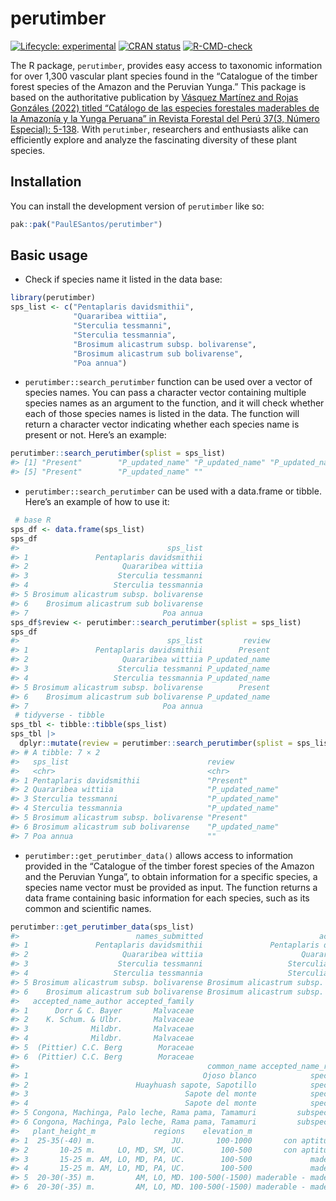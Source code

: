 
<!-- README.md is generated from README.Rmd. Please edit that file -->

# perutimber

<!-- badges: start -->

[![Lifecycle:
experimental](https://img.shields.io/badge/lifecycle-experimental-orange.svg)](https://lifecycle.r-lib.org/articles/stages.html#experimental)
[![CRAN
status](https://www.r-pkg.org/badges/version/perutimber)](https://CRAN.R-project.org/package=perutimber)
[![R-CMD-check](https://github.com/PaulESantos/perutimber/actions/workflows/R-CMD-check.yaml/badge.svg)](https://github.com/PaulESantos/perutimber/actions/workflows/R-CMD-check.yaml)
<!-- badges: end -->

The R package, `perutimber`, provides easy access to taxonomic
information for over 1,300 vascular plant species found in the
“Catalogue of the timber forest species of the Amazon and the Peruvian
Yunga.” This package is based on the authoritative publication by
[Vásquez Martínez and Rojas Gonzáles (2022) titled “Catálogo de las
especies forestales maderables de la Amazonía y la Yunga Peruana” in
Revista Forestal del Perú 37(3, Número Especial):
5-138](https://revistas.lamolina.edu.pe/index.php/rfp/article/view/1956).
With `perutimber`, researchers and enthusiasts alike can efficiently
explore and analyze the fascinating diversity of these plant species.

## Installation

You can install the development version of `perutimber` like so:

``` r
pak::pak("PaulESantos/perutimber")
```

## Basic usage

- Check if species name it listed in the data base:

``` r
library(perutimber)
sps_list <- c("Pentaplaris davidsmithii", 
              "Quararibea wittiia",
              "Sterculia tessmanni", 
              "Sterculia tessmannia", 
              "Brosimum alicastrum subsp. bolivarense",
              "Brosimum alicastrum sub bolivarense",
              "Poa annua")
```

- `perutimber::search_perutimber` function can be used over a vector of
  species names. You can pass a character vector containing multiple
  species names as an argument to the function, and it will check
  whether each of those species names is listed in the data. The
  function will return a character vector indicating whether each
  species name is present or not. Here’s an example:

``` r
perutimber::search_perutimber(splist = sps_list)
#> [1] "Present"        "P_updated_name" "P_updated_name" "P_updated_name"
#> [5] "Present"        "P_updated_name" ""
```

- `perutimber::search_perutimber` can be used with a data.frame or
  tibble. Here’s an example of how to use it:

``` r
 # base R
sps_df <- data.frame(sps_list)
sps_df
#>                                 sps_list
#> 1               Pentaplaris davidsmithii
#> 2                     Quararibea wittiia
#> 3                    Sterculia tessmanni
#> 4                   Sterculia tessmannia
#> 5 Brosimum alicastrum subsp. bolivarense
#> 6    Brosimum alicastrum sub bolivarense
#> 7                              Poa annua
sps_df$review <- perutimber::search_perutimber(splist = sps_list)
sps_df
#>                                 sps_list         review
#> 1               Pentaplaris davidsmithii        Present
#> 2                     Quararibea wittiia P_updated_name
#> 3                    Sterculia tessmanni P_updated_name
#> 4                   Sterculia tessmannia P_updated_name
#> 5 Brosimum alicastrum subsp. bolivarense        Present
#> 6    Brosimum alicastrum sub bolivarense P_updated_name
#> 7                              Poa annua
 # tidyverse - tibble
sps_tbl <- tibble::tibble(sps_list)
sps_tbl |> 
  dplyr::mutate(review = perutimber::search_perutimber(splist = sps_list))
#> # A tibble: 7 × 2
#>   sps_list                               review          
#>   <chr>                                  <chr>           
#> 1 Pentaplaris davidsmithii               "Present"       
#> 2 Quararibea wittiia                     "P_updated_name"
#> 3 Sterculia tessmanni                    "P_updated_name"
#> 4 Sterculia tessmannia                   "P_updated_name"
#> 5 Brosimum alicastrum subsp. bolivarense "Present"       
#> 6 Brosimum alicastrum sub bolivarense    "P_updated_name"
#> 7 Poa annua                              ""
```

- `perutimber::get_perutimber_data()` allows access to information
  provided in the “Catalogue of the timber forest species of the Amazon
  and the Peruvian Yunga”, to obtain information for a specific species,
  a species name vector must be provided as input. The function returns
  a data frame containing basic information for each species, such as
  its common and scientific names.

``` r
perutimber::get_perutimber_data(sps_list)
#>                          names_submitted                          accepted_name
#> 1               Pentaplaris davidsmithii               Pentaplaris davidsmithii
#> 2                     Quararibea wittiia                      Quararibea wittii
#> 3                    Sterculia tessmanni                   Sterculia tessmannii
#> 4                   Sterculia tessmannia                   Sterculia tessmannii
#> 5 Brosimum alicastrum subsp. bolivarense Brosimum alicastrum subsp. bolivarense
#> 6    Brosimum alicastrum sub bolivarense Brosimum alicastrum subsp. bolivarense
#>   accepted_name_author accepted_family
#> 1      Dorr & C. Bayer       Malvaceae
#> 2    K. Schum. & Ulbr.       Malvaceae
#> 3              Mildbr.       Malvaceae
#> 4              Mildbr.       Malvaceae
#> 5  (Pittier) C.C. Berg        Moraceae
#> 6  (Pittier) C.C. Berg        Moraceae
#>                                          common_name accepted_name_rank habit
#> 1                                       Ojoso blanco            species Árbol
#> 2                        Huayhuash sapote, Sapotillo            species Árbol
#> 3                                   Sapote del monte            species Árbol
#> 4                                   Sapote del monte            species Árbol
#> 5 Congona, Machinga, Palo leche, Rama pama, Tamamuri         subspecies Árbol
#> 6 Congona, Machinga, Palo leche, Rama pama, Tamamuri         subspecies Árbol
#>   plant_height_m             regions    elevation_m                        uses
#> 1  25-35(-40) m.                 JU.       100-1000       con aptitud maderable
#> 2       10-25 m.     LO, MD, SM, UC.        100-500       con aptitud maderable
#> 3       15-25 m. AM, LO, MD, PA, UC.        100-500             madera aserrada
#> 4       15-25 m. AM, LO, MD, PA, UC.        100-500             madera aserrada
#> 5  20-30(-35) m.         AM, LO, MD. 100-500(-1500) maderable - madera aserrada
#> 6  20-30(-35) m.         AM, LO, MD. 100-500(-1500) maderable - madera aserrada
```
